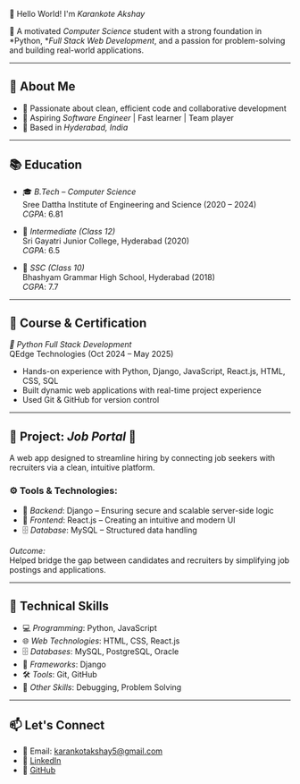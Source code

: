👋 Hello World! I'm *Karankote Akshay*

🎯 A motivated *Computer Science* student with a strong foundation in *Python, **Full Stack Web Development*, and a passion for problem-solving and building real-world applications.

---

## 🧠 About Me

- 🚀 Passionate about clean, efficient code and collaborative development
- 🤖 Aspiring *Software Engineer* | Fast learner | Team player
- 📍 Based in *Hyderabad, India*

---

## 📚 Education

- 🎓 *B.Tech – Computer Science*  
  Sree Dattha Institute of Engineering and Science (2020 – 2024)  
  *CGPA*: 6.81

- 🏫 *Intermediate (Class 12)*  
  Sri Gayatri Junior College, Hyderabad (2020)  
  *CGPA*: 6.5

- 🏫 *SSC (Class 10)*  
  Bhashyam Grammar High School, Hyderabad (2018)  
  *CGPA*: 7.7

---

## 💼 Course & Certification

*📘 Python Full Stack Development*  
QEdge Technologies (Oct 2024 – May 2025)  
- Hands-on experience with Python, Django, JavaScript, React.js, HTML, CSS, SQL  
- Built dynamic web applications with real-time project experience  
- Used Git & GitHub for version control

---

## 🔨 Project: *Job Portal* 🚀

A web app designed to streamline hiring by connecting job seekers with recruiters via a clean, intuitive platform.

### ⚙ Tools & Technologies:
- 🐍 *Backend*: Django – Ensuring secure and scalable server-side logic  
- 🎨 *Frontend*: React.js – Creating an intuitive and modern UI  
- 🗄 *Database*: MySQL – Structured data handling

*Outcome:*  
Helped bridge the gap between candidates and recruiters by simplifying job postings and applications.

---

## 🧰 Technical Skills

- 💻 *Programming*: Python, JavaScript  
- 🌐 *Web Technologies*: HTML, CSS, React.js  
- 🗄 *Databases*: MySQL, PostgreSQL, Oracle  
- 🔧 *Frameworks*: Django  
- 🛠 *Tools*: Git, GitHub  
- 🧠 *Other Skills*: Debugging, Problem Solving

---

## 📫 Let's Connect

- 📧 Email: [karankotakshay5@gmail.com](mailto:karankotakshay5@gmail.com)  
- 🔗 [LinkedIn](https://www.linkedin.com/in/karankoteakshay)  
- 🐙 [GitHub](https://github.com/Akshayk510)
